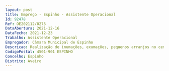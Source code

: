 ```yaml
--- 
layout: post
title: Emprego - Espinho - Assistente Operacional
Id: 92478
Ref: OE202112/0275
DataAbertura: 2021-12-16
DataFecho: 2021-12-23
Trabalho: Assistente Operacional
Empregador: Câmara Municipal de Espinho
Descricao: Realização de inumações, exumações, pequenos arranjos no cemitério, gestão e limpeza do espaço cemiterial.
CodigoPostal: 4501-901 ESPINHO
Concelho: Espinho
Distrito: Aveiro
--- 
```

